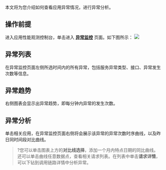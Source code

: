本文将为您介绍如何查看应用异常情况，进行异常分析。

## 操作前提
进入应用性能观测控制台，单击进入 [**异常监控**](https://console.cloud.tencent.com/apm/monitor/exception) 页面。如下图所示：
![](https://qcloudimg.tencent-cloud.cn/raw/7cf74c7d59c17574dcdb83f72f73b655.png)

## 异常列表
在异常监控页面左侧所选时间内的所有异常，包括服务异常类型、接口、异常发生次数等信息。

## 异常趋势
右侧图表会显示出异常趋势，即每分钟内异常的发生次数。

## 异常分析
单击相关应用，在异常监控页面右侧将会展示该异常的异常次数时序曲线，以及昨日同时间段对比曲线。
>?您可以单击图表上方的**对比线选择**，添加一个月内特点日期的同比曲线。还可以单击曲线任意数据点，查看相关请求列表。在列表中单击**请求详情**，可以下钻到调用链路详情中分析异常。
